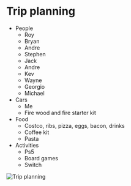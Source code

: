 # Trip planning

* People
	* Roy
	* Bryan
	* Andre
	* Stephen
	* Jack
	* Andre
	* Kev 
	* Wayne
	* Georgio 
	* Michael
* Cars
	* Me
	* Fire wood and fire starter kit 
* Food
	* Costco, ribs, pizza, eggs, bacon, drinks
	* Coffee kit 
	* Pasta
* Activities
	* Ps5
	* Board games
	* Switch 

![Trip planning](images/Trip%20planning.png)
